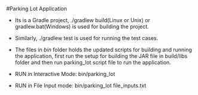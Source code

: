 #Parking Lot Application

* Its is a Gradle project, ./gradlew build(Linux or Unix) or gradlew.bat(Windows) is used for building the project.
* Similarly, ./gradlew test is used for running the test cases.

* The files in *bin* folder holds the updated scripts for building and running the application, first run the setup for building the JAR file in build/libs folder and then run parking_lot script file to run the application.

* RUN in Interactive Mode: bin/parking_lot
* RUN in File Input mode: bin/parking_lot file_inputs.txt